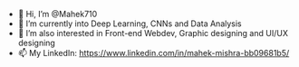 - 👋 Hi, I’m @Mahek710
- 🌱 I’m currently into Deep Learning, CNNs and Data Analysis
- 👀 I’m also interested in Front-end Webdev, Graphic designing and UI/UX designing
- 📫 My LinkedIn: https://www.linkedin.com/in/mahek-mishra-bb09681b5/

